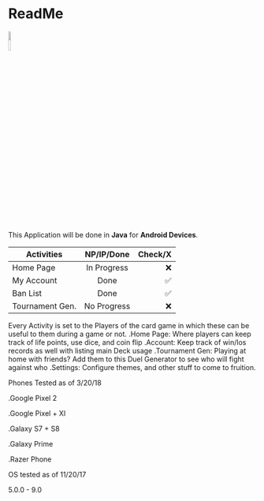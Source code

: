 # ReadMe #

<img src="https://files.gamebanana.com/img/ico/sprays/render_170.png" width="10%" height="10%" />

This Application will be done in __Java__ for __Android Devices__.

| Activities      | NP/IP/Done    |Check/X|
| -------------   |:-------------:| -----:|
|  Home Page      | In Progress   |  ❌  |
| My Account      | Done          |  ✅  |
| Ban List        | Done          |  ✅  |
| Tournament Gen. | No Progress   |  ❌  |

Every Activity is set to the Players of the card game in which these can be useful to them during a game or not.
.Home Page: Where players can keep track of life points, use dice, and coin flip
.Account: Keep track of win/los records as well with listing main Deck usage 
.Tournament Gen: Playing at home with friends? Add them to this Duel Generator to see who will fight against who
.Settings: Configure themes, and other stuff to come to fruition.

Phones Tested as of 3/20/18

  .Google Pixel 2
  
  .Google Pixel + Xl

  .Galaxy S7 + S8

  .Galaxy Prime
  
  .Razer Phone


OS tested as of 11/20/17

  5.0.0 - 9.0
